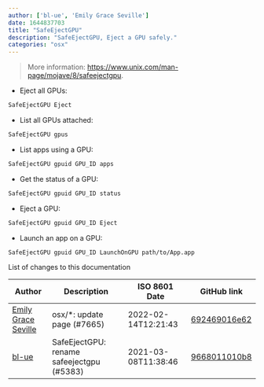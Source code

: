 ```yaml
---
author: ['bl-ue', 'Emily Grace Seville']
date: 1644837703
title: "SafeEjectGPU"
description: "SafeEjectGPU, Eject a GPU safely."
categories: "osx"
---
```

> More information: <https://www.unix.com/man-page/mojave/8/safeejectgpu>.

- Eject all GPUs:

```bash
SafeEjectGPU Eject
```

- List all GPUs attached:

```bash
SafeEjectGPU gpus
```

- List apps using a GPU:

```bash
SafeEjectGPU gpuid GPU_ID apps
```

- Get the status of a GPU:

```bash
SafeEjectGPU gpuid GPU_ID status
```

- Eject a GPU:

```bash
SafeEjectGPU gpuid GPU_ID Eject
```

- Launch an app on a GPU:

```bash
SafeEjectGPU gpuid GPU_ID LaunchOnGPU path/to/App.app
```
List of changes to this documentation


Author | Description | ISO 8601 Date | GitHub link
------|-----|-----|-----
[Emily Grace Seville](mailto:emilyseville7cf@gmail.com) | osx/*: update page (#7665) | 2022-02-14T12:21:43 | [692469016e62](https://github.com/tldr-pages/tldr/commit/692469016e62d4410ec92a8f29272e447046a0d2)
[bl-ue](mailto:54780737+bl-ue@users.noreply.github.com) | SafeEjectGPU: rename safeejectgpu (#5383) | 2021-03-08T11:38:46 | [9668011010b8](https://github.com/tldr-pages/tldr/commit/9668011010b863b072204ad5c62546867c8ff1ba)

